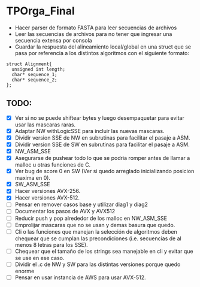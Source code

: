 # TPOrga_Final

* Hacer parser de formato FASTA para leer secuencias de archivos
* Leer las secuencias de archivos para no tener que ingresar una secuencia extensa por consola
* Guardar la respuesta del alineamiento local/global en una struct que se pasa por referencia a los distintos algoritmos con el siguiente formato: 
~~~~
struct Alignment{
  unsigned int length;
  char* sequence_1;
  char* sequence_2;
};
~~~~

## TODO:

- [x] Ver si no se puede shiftear bytes y luego desempaquetar para evitar usar las mascaras raras.
- [x] Adaptar NW withLogicSSE para incluir las nuevas mascaras.
- [x] Dividir version SSE de NW en subrutinas para facilitar el pasaje a ASM.
- [x] Dividir version SSE de SW en subrutinas para facilitar el pasaje a ASM.
- [x] NW_ASM_SSE
- [x] Asegurarse de pushear todo lo que se podria romper antes de llamar a malloc u otras funciones de C.
- [x] Ver bug de score 0 en SW (Ver si quedo arreglado inicializando posicion maxima en 0).
- [x] SW_ASM_SSE
- [x] Hacer versiones AVX-256.
- [x] Hacer versiones AVX-512.
- [ ] Pensar en remover casos base y utilizar diag1 y diag2
- [ ] Documentar los pasos de AVX y AVX512
- [ ] Reducir push y pop alrededor de los malloc en NW_ASM_SSE
- [ ] Emprolijar mascaras que no se usan y demas basura que quedo.
- [ ] Cli o las funciones que manejan la selección de algoritmos deben chequear que se cumplan las precondiciones (i.e. secuencias de al menos 8 letras para los SSE).
- [ ] Chequear que el tamaño de los strings sea manejable en cli y evitar que se use en ese caso.
- [ ] Dividir el .c  de NW y SW para las distintas versiones porque quedo enorme
- [ ] Pensar en usar instancia de AWS para usar AVX-512.
